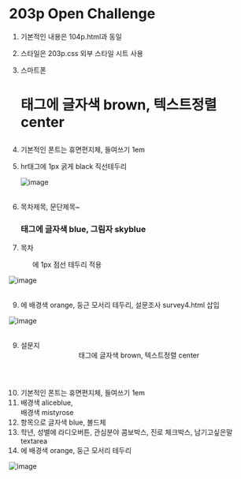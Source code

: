 # 203p Open Challenge

1. 기본적인 내용은 104p.html과 동일
2. 스타일은 203p.css 외부 스타일 시트 사용
3. 스마트폰 <h1>태그에 글자색 brown, 텍스트정렬 center
4. 기본적인 폰트는 휴면편지체, 들여쓰기 1em
5. hr태그에 1px 굵게 black 직선테두리 

   ![image](https://github.com/rudgh4493/WebProgramming/assets/70314961/43e9ecaf-7308-4a1d-8879-c32c8829a7df)
<br><br>

6. 목차제목, 문단제목~ <h3>태그에 글자색 blue, 그림자 skyblue 
7. 목차 <ul>에 1px 점선 테두리 적용
   
 ![image](https://github.com/rudgh4493/WebProgramming/assets/70314961/a67c9a57-b02f-48af-8b64-c71affd8b68b)
<br><br>

9. <footer>에 배경색 orange, 둥근 모서리 테두리, 설문조사 survey4.html 삽입

![image](https://github.com/rudgh4493/WebProgramming/assets/70314961/e9e4490a-275d-4081-b2f9-3be7380a1438)
<br><br>

9. 설문지<header>태그에 글자색 brown, 텍스트정렬 center
10. 기본적인 폰트는 휴면편지체, 들여쓰기 1em
11. <body> 배경색 aliceblue, <section> 배경색 mistyrose 
12. 항목<span>으로 글자색 blue, 볼드체
13. 학년, 성별에 라디오버튼, 관심분야 콤보박스, 진로 체크박스, 남기고싶은말 textarea 
14. <footer>에 배경색 orange, 둥근 모서리 테두리

![image](https://github.com/rudgh4493/WebProgramming/assets/70314961/bb8dc51c-e2b7-4563-999e-09b66ac94253)
<br><br>
